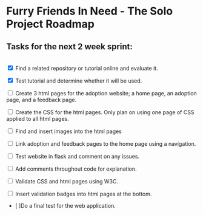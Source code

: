 # Furry Friends In Need - The Solo Project Roadmap

## Tasks for the next 2 week sprint:
<br/>
<input type="checkbox" checked> Find a related repository or tutorial online and evaluate it. 

<input type="checkbox" checked> Test tutorial and determine whether it will be used.

<input type="checkbox"> Create 3 html pages for the adoption website; a home page, an adoption page, and a feedback page.

<input type="checkbox"> Create the CSS for the html pages. Only plan on using one page of CSS applied to all html pages.

<input type="checkbox"> Find and insert images into the html pages

<input type="checkbox"> Link adoption and feedback pages to the home page using a navigation.

<input type="checkbox"> Test website in flask and comment on any issues.

<input type="checkbox"> Add comments throughout code for explanation.

<input type="checkbox"> Validate CSS and html pages using W3C.

<input type="checkbox"> Insert validation badges into html pages at the bottom.

- [ ]Do a final test for the web application.
